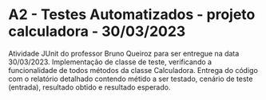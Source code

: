 # A2 - Testes Automatizados - projeto calculadora - 30/03/2023

Atividade JUnit do professor Bruno Queiroz para ser entregue na data 30/03/2023. Implementação de classe de teste, verificando a funcionalidade de todos métodos da classe Calculadora. Entrega do código com o relatório detalhado contendo métido a ser testado, cenário de teste (entrada), resultado obtido e resultado esperado.

